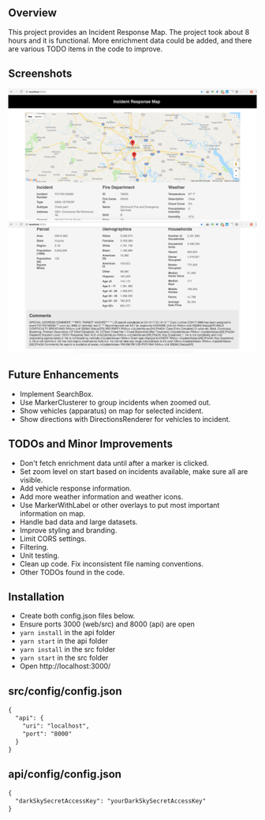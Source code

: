 Overview
--------
This project provides an Incident Response Map. The project took about 8 hours and it is functional. More enrichment data could be added, and there are various TODO items in the code to improve.

Screenshots
-----------

![IncidentResponse1](https://github.com/axs221/incident-enrichment/blob/master/public/IncidentResponse1.png)
![IncidentResponse2](https://github.com/axs221/incident-enrichment/blob/master/public/IncidentResponse2.png)

Future Enhancements
-------------------
* Implement SearchBox.
* Use MarkerClusterer to group incidents when zoomed out.
* Show vehicles (apparatus) on map for selected incident.
* Show directions with DirectionsRenderer for vehicles to incident.

TODOs and Minor Improvements
------------
* Don't fetch enrichment data until after a marker is clicked.
* Set zoom level on start based on incidents available, make sure all are visible.
* Add vehicle response information.
* Add more weather information and weather icons.
* Use MarkerWithLabel or other overlays to put most important information on map.
* Handle bad data and large datasets.
* Improve styling and branding.
* Limit CORS settings.
* Filtering.
* Unit testing.
* Clean up code. Fix inconsistent file naming conventions.
* Other TODOs found in the code.

Installation
------------
* Create both config.json files below.
* Ensure ports 3000 (web/src) and 8000 (api) are open
* `yarn install` in the api folder
* `yarn start` in the api folder
* `yarn install` in the src folder
* `yarn start` in the src folder
* Open http://localhost:3000/

src/config/config.json
----------------------

```
{
  "api": {
    "uri": "localhost",
    "port": "8000"
  }
}
```

api/config/config.json
----------------------

```
{
  "darkSkySecretAccessKey": "yourDarkSkySecretAccessKey"
}
```
